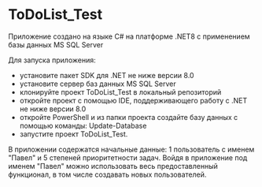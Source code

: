 # ToDoList_Test
Приложение создано на языке C# на платформе .NET8 c применением базы данных MS SQL Server

Для запуска приложения:
- установите пакет SDK для .NET не ниже версии 8.0
- установите сервер баз данных MS SQL Server
- клонируйте проект ToDoList_Test в локальный репозиторий
- откройте проект с помощью IDE, поддерживающего работу с .NET не ниже версии 8.0
- откройте PowerShell и из папки проекта создайте базу данных с помощью команды: Update-Database
- запустите проект ToDoList_Test.
  
В приложении содержатся начальные данные: 1 пользователь с именем "Павел" и 5 степеней приоритетности задач.
Войдя в приложение под именем "Павел" можно использовать весь предоставленный функционал,
в том числе создавать новых пользователей.
